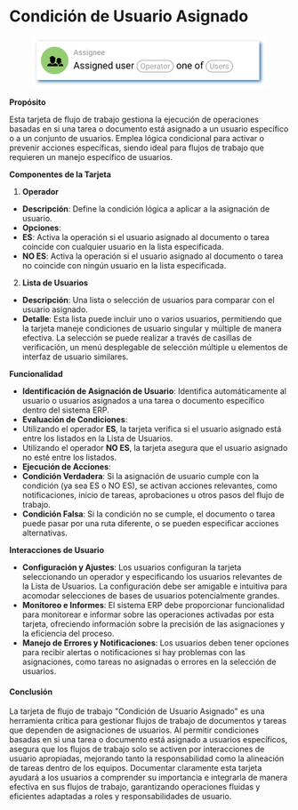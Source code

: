 # Condición de Usuario Asignado

<figure><img src="../../../.gitbook/assets/userlmn_5e16e9b23626ec1211c753fec5333513.png" alt=""><figcaption></figcaption></figure>

**Propósito**

Esta tarjeta de flujo de trabajo gestiona la ejecución de operaciones basadas en si una tarea o documento está asignado a un usuario específico o a un conjunto de usuarios. Emplea lógica condicional para activar o prevenir acciones específicas, siendo ideal para flujos de trabajo que requieren un manejo específico de usuarios.

**Componentes de la Tarjeta**

1. **Operador**
* **Descripción**: Define la condición lógica a aplicar a la asignación de usuario.
* **Opciones**:
* **ES**: Activa la operación si el usuario asignado al documento o tarea coincide con cualquier usuario en la lista especificada.
* **NO ES**: Activa la operación si el usuario asignado al documento o tarea no coincide con ningún usuario en la lista especificada.
2. **Lista de Usuarios**
* **Descripción**: Una lista o selección de usuarios para comparar con el usuario asignado.
* **Detalle**: Esta lista puede incluir uno o varios usuarios, permitiendo que la tarjeta maneje condiciones de usuario singular y múltiple de manera efectiva. La selección se puede realizar a través de casillas de verificación, un menú desplegable de selección múltiple u elementos de interfaz de usuario similares.

**Funcionalidad**

* **Identificación de Asignación de Usuario**: Identifica automáticamente al usuario o usuarios asignados a una tarea o documento específico dentro del sistema ERP.
* **Evaluación de Condiciones**:
* Utilizando el operador **ES**, la tarjeta verifica si el usuario asignado está entre los listados en la Lista de Usuarios.
* Utilizando el operador **NO ES**, la tarjeta asegura que el usuario asignado no esté entre los listados.
* **Ejecución de Acciones**:
* **Condición Verdadera**: Si la asignación de usuario cumple con la condición (ya sea ES o NO ES), se activan acciones relevantes, como notificaciones, inicio de tareas, aprobaciones u otros pasos del flujo de trabajo.
* **Condición Falsa**: Si la condición no se cumple, el documento o tarea puede pasar por una ruta diferente, o se pueden especificar acciones alternativas.

**Interacciones de Usuario**

* **Configuración y Ajustes**: Los usuarios configuran la tarjeta seleccionando un operador y especificando los usuarios relevantes de la Lista de Usuarios. La configuración debe ser amigable e intuitiva para acomodar selecciones de bases de usuarios potencialmente grandes.
* **Monitoreo e Informes**: El sistema ERP debe proporcionar funcionalidad para monitorear e informar sobre las operaciones activadas por esta tarjeta, ofreciendo información sobre la precisión de las asignaciones y la eficiencia del proceso.
* **Manejo de Errores y Notificaciones**: Los usuarios deben tener opciones para recibir alertas o notificaciones si hay problemas con las asignaciones, como tareas no asignadas o errores en la selección de usuarios.

#### Conclusión

La tarjeta de flujo de trabajo "Condición de Usuario Asignado" es una herramienta crítica para gestionar flujos de trabajo de documentos y tareas que dependen de asignaciones de usuarios. Al permitir condiciones basadas en si una tarea o documento está asignado a usuarios específicos, asegura que los flujos de trabajo solo se activen por interacciones de usuario apropiadas, mejorando tanto la responsabilidad como la alineación de tareas dentro de los equipos. Documentar claramente esta tarjeta ayudará a los usuarios a comprender su importancia e integrarla de manera efectiva en sus flujos de trabajo, garantizando operaciones fluidas y eficientes adaptadas a roles y responsabilidades de usuario.
